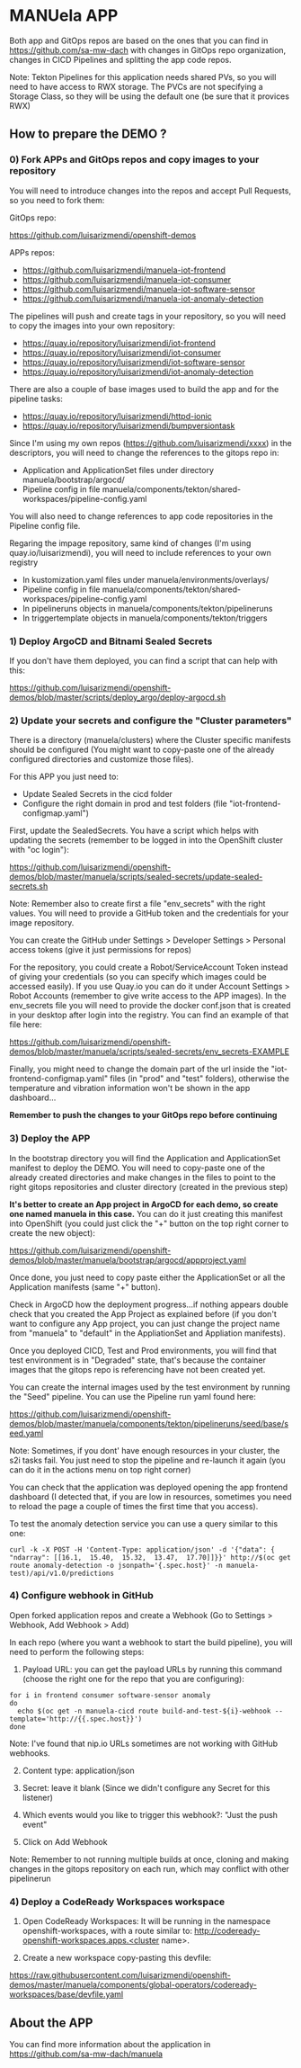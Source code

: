 # MANUela APP

Both app and GitOps repos are based on the ones that you can find in https://github.com/sa-mw-dach with changes in GitOps repo organization, changes in CICD Pipelines and splitting the app code repos.

Note: Tekton Pipelines for this application needs shared PVs, so you will need to have access to RWX storage. The PVCs are not specifying a Storage Class, so they will be using the default one (be sure that it provices RWX)

## How to prepare the DEMO ?

### 0) Fork APPs and GitOps repos and copy images to your repository

You will need to introduce changes into the repos and accept Pull Requests, so you need to fork them:

GitOps repo:

https://github.com/luisarizmendi/openshift-demos


APPs repos:

- https://github.com/luisarizmendi/manuela-iot-frontend
- https://github.com/luisarizmendi/manuela-iot-consumer
- https://github.com/luisarizmendi/manuela-iot-software-sensor
- https://github.com/luisarizmendi/manuela-iot-anomaly-detection


The pipelines will push and create tags in your repository, so you will need to copy the images into your own repository:

- https://quay.io/repository/luisarizmendi/iot-frontend
- https://quay.io/repository/luisarizmendi/iot-consumer
- https://quay.io/repository/luisarizmendi/iot-software-sensor
- https://quay.io/repository/luisarizmendi/iot-anomaly-detection

There are also a couple of base images used to build the app and for the pipeline tasks:

- https://quay.io/repository/luisarizmendi/httpd-ionic
- https://quay.io/repository/luisarizmendi/bumpversiontask 


Since I'm using my own repos (https://github.com/luisarizmendi/xxxx) in the descriptors, you will need to change the references to the gitops repo in:

- Application and ApplicationSet files under directory manuela/bootstrap/argocd/
- Pipeline config in file manuela/components/tekton/shared-workspaces/pipeline-config.yaml

You will also need to change references to app code repositories in the Pipeline config file.


Regaring the impage repository, same kind of changes (I'm using quay.io/luisarizmendi), you will need to include references to your own registry

- In kustomization.yaml files under manuela/environments/overlays/
- Pipeline config in file manuela/components/tekton/shared-workspaces/pipeline-config.yaml
- In pipelineruns objects in manuela/components/tekton/pipelineruns
- In triggertemplate objects in manuela/components/tekton/triggers



### 1) Deploy ArgoCD and Bitnami Sealed Secrets

If you don't have them deployed, you can find a script that can help with this: 

https://github.com/luisarizmendi/openshift-demos/blob/master/scripts/deploy_argo/deploy-argocd.sh


### 2) Update your secrets and configure the "Cluster parameters"

There is a directory (manuela/clusters) where the Cluster specific manifests should be configured (You might want to copy-paste one of the already configured directories and customize those files).

For this APP you just need to:
- Update Sealed Secrets in the cicd folder
- Configure the right domain in prod and test folders (file "iot-frontend-configmap.yaml")

First, update the SealedSecrets. You have a script which helps with updating the secrets (remember to be logged in into the OpenShift cluster with "oc login"):

https://github.com/luisarizmendi/openshift-demos/blob/master/manuela/scripts/sealed-secrets/update-sealed-secrets.sh

Note: Remember also to create first a file "env_secrets" with the right values. You will need to provide a GitHub token and the credentials for your image repository.

You can create the GitHub under Settings > Developer Settings > Personal access tokens (give it just permissions for repos)

For the repository, you could create a Robot/ServiceAccount Token instead of giving your credentials (so you can specify which images could be accessed easily). If you use Quay.io you can do it under Account Settings > Robot Accounts (remember to give write access to the APP images). In the env_secrets file you will need to provide the docker conf.json that is created in your desktop after login into the registry. You can find an example of that file here:

https://github.com/luisarizmendi/openshift-demos/blob/master/manuela/scripts/sealed-secrets/env_secrets-EXAMPLE


Finally, you might need to change the domain part of the url inside the "iot-frontend-configmap.yaml" files (in "prod" and "test" folders), otherwise the temperature and vibration information won't be shown in the app dashboard...

<b>Remember to push the changes to your GitOps repo before continuing</b>


### 3) Deploy the APP

In the bootstrap directory you will find the Application and ApplicationSet manifest to deploy the DEMO. You will need to copy-paste one of the already created directories and make changes in the files to point to the right gitops repositories and cluster directory (created in the previous step)


<b>It's better to create an App project in ArgoCD for each demo, so create one named manuela in this case.</b> You can do it just creating this manifest into OpenShift (you could just click the "+" button on the top right corner to create the new object): 

https://github.com/luisarizmendi/openshift-demos/blob/master/manuela/bootstrap/argocd/appproject.yaml

Once done, you just need to copy paste either the ApplicationSet or all the Application manifests (same "+" button).

Check in ArgoCD how the deployment progress...if nothing appears double check that you created the App Project as explained before (if you don't want to configure any App project, you can just change the project name from "manuela" to "default" in the AppliationSet and Appliation manifests).


Once you deployed CICD, Test and Prod environments, you will find that test environment is in "Degraded" state, that's because the container images that the gitops repo is referencing have not been created yet.

You can create the internal images used by the test environment by running the "Seed" pipeline. You can use the Pipeline run yaml found here:

https://github.com/luisarizmendi/openshift-demos/blob/master/manuela/components/tekton/pipelineruns/seed/base/seed.yaml


Note: Sometimes, if you dont' have enough resources in your cluster, the s2i tasks fail. You just need to stop the pipeline and re-launch it again (you can do it in the actions menu on top right corner)

You can check that the application was deployed opening the app frontend dashboard (I detected that, if you are low in resources, sometimes you need to reload the page a couple of times the first time that you access).

To test the anomaly detection service you can use a query similar to this one:

```
curl -k -X POST -H 'Content-Type: application/json' -d '{"data": { "ndarray": [[16.1,  15.40,  15.32,  13.47,  17.70]]}}' http://$(oc get route anomaly-detection -o jsonpath='{.spec.host}' -n manuela-test)/api/v1.0/predictions
```


### 4) Configure webhook in GitHub

Open forked application repos and create a Webhook (Go to Settings > Webhook, Add Webhook > Add)

In each repo (where you want a webhook to start the build pipeline), you will need to perform the following steps:

1) Payload URL: you can get the payload URLs by running this command (choose the right one for the repo that you are configuring):

```
for i in frontend consumer software-sensor anomaly
do
  echo $(oc get -n manuela-cicd route build-and-test-${i}-webhook --template='http://{{.spec.host}}')
done
```


Note: I've found that nip.io URLs sometimes are not working with GitHub webhooks.

2) Content type: application/json

3) Secret: leave it blank (Since we didn't configure any Secret for this listener)

4) Which events would you like to trigger this webhook?: "Just the push event"

5) Click on Add Webhook

Note: Remember to not running multiple builds at once, cloning and making changes in the gitops repository on each run, which may conflict with other pipelinerun


### 4) Deploy a CodeReady Workspaces workspace

1) Open CodeReady Workspaces: It will be running in the namespace openshift-workspaces, with a route similar to: http://codeready-openshift-workspaces.apps.<cluster name>.<domain>

2) Create a new workspace copy-pasting this devfile:

https://raw.githubusercontent.com/luisarizmendi/openshift-demos/master/manuela/components/global-operators/codeready-workspaces/base/devfile.yaml







## About the APP

You can find more information about the application in https://github.com/sa-mw-dach/manuela